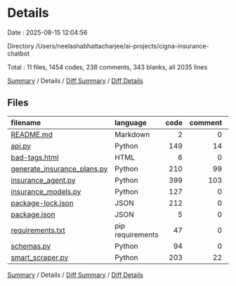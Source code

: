 # Details

Date : 2025-08-15 12:04:56

Directory /Users/neelashabhattacharjee/ai-projects/cigna-insurance-chatbot

Total : 11 files,  1454 codes, 238 comments, 343 blanks, all 2035 lines

[Summary](results.md) / Details / [Diff Summary](diff.md) / [Diff Details](diff-details.md)

## Files
| filename | language | code | comment | blank | total |
| :--- | :--- | ---: | ---: | ---: | ---: |
| [README.md](/README.md) | Markdown | 2 | 0 | 1 | 3 |
| [api.py](/api.py) | Python | 149 | 14 | 33 | 196 |
| [bad-tags.html](/bad-tags.html) | HTML | 6 | 0 | 0 | 6 |
| [generate_insurance_plans.py](/generate_insurance_plans.py) | Python | 210 | 99 | 85 | 394 |
| [insurance_agent.py](/insurance_agent.py) | Python | 399 | 103 | 133 | 635 |
| [insurance_models.py](/insurance_models.py) | Python | 127 | 0 | 1 | 128 |
| [package-lock.json](/package-lock.json) | JSON | 212 | 0 | 1 | 213 |
| [package.json](/package.json) | JSON | 5 | 0 | 1 | 6 |
| [requirements.txt](/requirements.txt) | pip requirements | 47 | 0 | 1 | 48 |
| [schemas.py](/schemas.py) | Python | 94 | 0 | 32 | 126 |
| [smart_scraper.py](/smart_scraper.py) | Python | 203 | 22 | 55 | 280 |

[Summary](results.md) / Details / [Diff Summary](diff.md) / [Diff Details](diff-details.md)